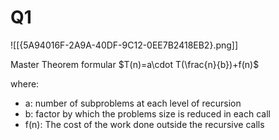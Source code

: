 

# Q1
![[{5A94016F-2A9A-40DF-9C12-0EE7B2418EB2}.png]]


Master Theorem formular $T(n)=a\cdot T(\frac{n}{b})+f(n)$

where: 
- a: number of subproblems at each level of recursion
- b: factor by which the problems size is reduced in each call
- f(n): The cost of the work done outside the recursive calls


